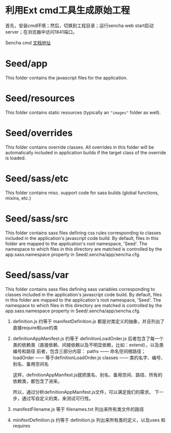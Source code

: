 # 利用Ext cmd工具生成原始工程
首先，安装cmd环境；然后，切换到工程目录；运行sencha web start启动server；在浏览器中访问1841端口。

Sencha cmd [文档地址](http://docs.sencha.com/cmd/5.x/extjs/cmd_app.html)


# Seed/app

This folder contains the javascript files for the application.

# Seed/resources

This folder contains static resources (typically an `"images"` folder as well).

# Seed/overrides

This folder contains override classes. All overrides in this folder will be 
automatically included in application builds if the target class of the override
is loaded.

# Seed/sass/etc

This folder contains misc. support code for sass builds (global functions, 
mixins, etc.)

# Seed/sass/src

This folder contains sass files defining css rules corresponding to classes
included in the application's javascript code build.  By default, files in this 
folder are mapped to the application's root namespace, 'Seed'. The
namespace to which files in this directory are matched is controlled by the
app.sass.namespace property in Seed/.sencha/app/sencha.cfg. 

# Seed/sass/var

This folder contains sass files defining sass variables corresponding to classes
included in the application's javascript code build.  By default, files in this 
folder are mapped to the application's root namespace, 'Seed'. The
namespace to which files in this directory are matched is controlled by the
app.sass.namespace property in Seed/.sencha/app/sencha.cfg. 


1. definition.js 约等于 manifestDefinition.js
	都是对类定义的抽象，并且列出了直接require和use的类
	
2. definitionAppManifest.js 约等于 definitionLoadOrder.js
	后者包含了每一个类的依赖类（直接依赖、间接依赖以及不明显依赖，比如：extend），以及类编号和路径
	前者，包含三部分内容：
		paths —— 命名空间根路径；
		loadOrder —— 等于definitionLoadOrder.js
		classes —— 类的名字、编号、别名、备用空间名
	
		
	这样，definitionAppManifest.js就把类名、别名、备用空间、路径、所有的依赖类，都包含了进来。
	
	所以，通过分析definitionAppManifest.js文件，可以满足我们的需求。
	下一步，通过写自定义的类，来测试可行性。
	


3. manifestFilename.js 等于 filenames.txt
	列出来所有类文件的路径
	
	
4. minifextDefinition.js 约等于 definition.js
	列出来所有类的定义，以及uses 和 requires
